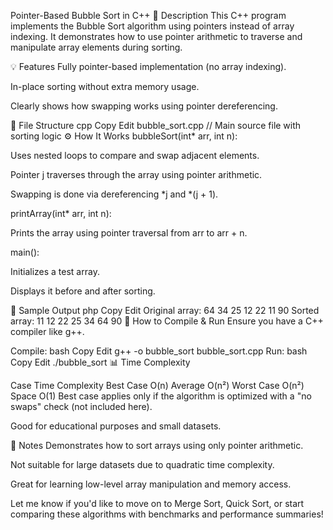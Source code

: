  Pointer-Based Bubble Sort in C++
📝 Description
This C++ program implements the Bubble Sort algorithm using pointers instead of array indexing. It demonstrates how to use pointer arithmetic to traverse and manipulate array elements during sorting.

💡 Features
Fully pointer-based implementation (no array indexing).

In-place sorting without extra memory usage.

Clearly shows how swapping works using pointer dereferencing.

📂 File Structure
cpp
Copy
Edit
bubble_sort.cpp   // Main source file with sorting logic
⚙️ How It Works
bubbleSort(int* arr, int n):

Uses nested loops to compare and swap adjacent elements.

Pointer j traverses through the array using pointer arithmetic.

Swapping is done via dereferencing *j and *(j + 1).

printArray(int* arr, int n):

Prints the array using pointer traversal from arr to arr + n.

main():

Initializes a test array.

Displays it before and after sorting.

🧪 Sample Output
php
Copy
Edit
Original array: 64 34 25 12 22 11 90 
Sorted array: 11 12 22 25 34 64 90 
🚀 How to Compile & Run
Ensure you have a C++ compiler like g++.

Compile:
bash
Copy
Edit
g++ -o bubble_sort bubble_sort.cpp
Run:
bash
Copy
Edit
./bubble_sort
📊 Time Complexity

Case	Time Complexity
Best Case	O(n)
Average	O(n²)
Worst Case	O(n²)
Space	O(1)
Best case applies only if the algorithm is optimized with a "no swaps" check (not included here).

Good for educational purposes and small datasets.

📎 Notes
Demonstrates how to sort arrays using only pointer arithmetic.

Not suitable for large datasets due to quadratic time complexity.

Great for learning low-level array manipulation and memory access.

Let me know if you'd like to move on to Merge Sort, Quick Sort, or start comparing these algorithms with benchmarks and performance summaries!









